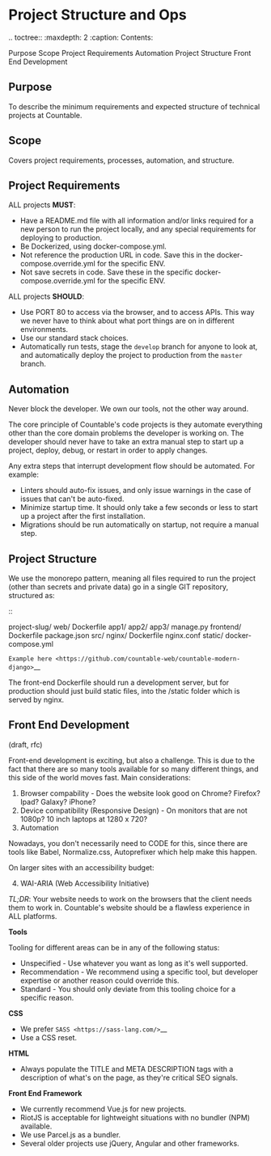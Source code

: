 Project Structure and Ops
=========================

.. toctree::
   :maxdepth: 2
   :caption: Contents:

   Purpose
   Scope
   Project Requirements
   Automation
   Project Structure
   Front End Development


Purpose
-------

To describe the minimum requirements and expected structure of technical projects at Countable.

Scope
-----

Covers project requirements, processes, automation, and structure.

Project Requirements
--------------------

ALL projects **MUST**:

-  Have a README.md file with all information and/or links required for a new person to run the project locally, and any special requirements for deploying to production.
-  Be Dockerized, using docker-compose.yml.
-  Not reference the production URL in code. Save this in the docker-compose.override.yml for the specific ENV.
-  Not save secrets in code. Save these in the specific docker-compose.override.yml for the specific ENV.

ALL projects **SHOULD**:

-  Use PORT 80 to access via the browser, and to access APIs. This way we never have to think about what port things are on in different environments.
-  Use our standard stack choices.
-  Automatically run tests, stage the ``develop`` branch for anyone to look at, and automatically deploy the project to production from the ``master`` branch.

Automation
----------

Never block the developer. We own our tools, not the other way around.

The core principle of Countable's code projects is they automate everything other than the core domain problems the developer is working on. The developer should never have to take an extra manual step to start up a project, deploy, debug, or restart in order to apply changes.

Any extra steps that interrupt development flow should be automated. For example:

-  Linters should auto-fix issues, and only issue warnings in the case of issues that can't be auto-fixed.
-  Minimize startup time. It should only take a few seconds or less to start up a project after the first installation.
-  Migrations should be run automatically on startup, not require a manual step.

Project Structure
-----------------

We use the monorepo pattern, meaning all files required to run the project (other than secrets and private data) go in a single GIT repository, structured as:

::

   project-slug/
     web/
       Dockerfile
       app1/
       app2/
       app3/
       manage.py
     frontend/
       Dockerfile
       package.json
       src/
     nginx/
       Dockerfile
       nginx.conf
     static/
     docker-compose.yml

`Example here <https://github.com/countable-web/countable-modern-django>`__

The front-end Dockerfile should run a development server, but for production should just build static files, into the /static folder which is served by nginx.

Front End Development
---------------------

(draft, rfc)

Front-end development is exciting, but also a challenge. This is due to the fact that there are so many tools available for so many different things, and this side of the world moves fast. Main considerations:

1. Browser compability - Does the website look good on Chrome? Firefox? Ipad? Galaxy? iPhone?
2. Device compatibility (Responsive Design) - On monitors that are not 1080p? 10 inch laptops at 1280 x 720?
3. Automation

Nowadays, you don't necessarily need to CODE for this, since there are tools like Babel, Normalize.css, Autoprefixer which help make this happen.

On larger sites with an accessibility budget:

4. WAI-ARIA (Web Accessibility Initiative)

*TL;DR*: Your website needs to work on the browsers that the client needs them to work in. Countable's website should be a flawless experience in ALL platforms.

**Tools**

Tooling for different areas can be in any of the following status:

-  Unspecified - Use whatever you want as long as it's well supported.
-  Recommendation - We recommend using a specific tool, but developer expertise or another reason could override this.
-  Standard - You should only deviate from this tooling choice for a specific reason.

**CSS**

-  We prefer `SASS <https://sass-lang.com/>`__
-  Use a CSS reset.

**HTML**

-  Always populate the TITLE and META DESCRIPTION tags with a description of what's on the page, as they're critical SEO signals.

**Front End Framework**

-  We currently recommend Vue.js for new projects.
-  RiotJS is acceptable for lightweight situations with no bundler (NPM) available.
-  We use Parcel.js as a bundler.
-  Several older projects use jQuery, Angular and other frameworks.
